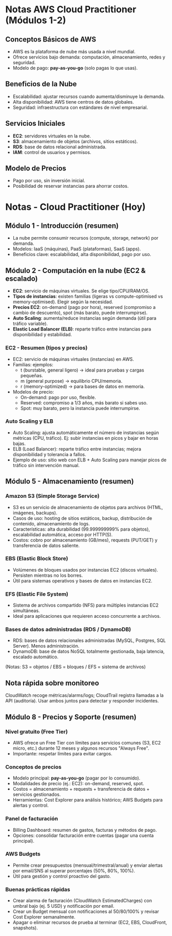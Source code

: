 # Notas AWS Cloud Practitioner (Módulos 1-2)

## Conceptos Básicos de AWS
- AWS es la plataforma de nube más usada a nivel mundial.
- Ofrece servicios bajo demanda: computación, almacenamiento, redes y seguridad.
- Modelo de pago: **pay-as-you-go** (solo pagas lo que usas).

## Beneficios de la Nube
- Escalabilidad: ajustar recursos cuando aumenta/disminuye la demanda.
- Alta disponibilidad: AWS tiene centros de datos globales.
- Seguridad: infraestructura con estándares de nivel empresarial.

## Servicios Iniciales
- **EC2**: servidores virtuales en la nube.
- **S3**: almacenamiento de objetos (archivos, sitios estáticos).
- **RDS**: base de datos relacional administrada.
- **IAM**: control de usuarios y permisos.

## Modelo de Precios
- Pago por uso, sin inversión inicial.
- Posibilidad de reservar instancias para ahorrar costos.


# Notas - Cloud Practitioner (Hoy)

## Módulo 1 - Introducción (resumen)
- La nube permite consumir recursos (compute, storage, network) por demanda.
- Modelos: IaaS (máquinas), PaaS (plataformas), SaaS (apps).
- Beneficios clave: escalabilidad, alta disponibilidad, pago por uso.

## Módulo 2 - Computación en la nube (EC2 & escalado)
- **EC2**: servicio de máquinas virtuales. Se elige tipo/CPU/RAM/OS.
- **Tipos de instancias**: existen familias (ligeras vs compute-optimised vs memory-optimised). Elegir según la necesidad.
- **Precios EC2**: on-demand (pago por hora), reserved (compromiso a cambio de descuento), spot (más barato, puede interrumpirse).
- **Auto Scaling**: aumenta/reduce instancias según demanda (útil para tráfico variable).
- **Elastic Load Balancer (ELB)**: reparte tráfico entre instancias para disponibilidad y estabilidad.

### EC2 - Resumen (tipos y precios)
- EC2: servicio de máquinas virtuales (instancias) en AWS.
- Familias: ejemplos:
  - t (burstable, general ligero) → ideal para pruebas y cargas pequeñas.
  - m (general purpose) → equilibrio CPU/memoria.
  - r (memory-optimized) → para bases de datos en memoria.
- Modelos de precio:
  - On-demand: pago por uso, flexible.
  - Reserved: compromiso a 1/3 años, más barato si sabes uso.
  - Spot: muy barato, pero la instancia puede interrumpirse.

### Auto Scaling y ELB
- Auto Scaling: ajusta automáticamente el número de instancias según métricas (CPU, tráfico). Ej: subir instancias en picos y bajar en horas bajas.
- ELB (Load Balancer): reparte tráfico entre instancias; mejora disponibilidad y tolerancia a fallos.
- Ejemplo de uso: sitio web con ELB + Auto Scaling para manejar picos de tráfico sin intervención manual.


## Módulo 5 - Almacenamiento (resumen)

### Amazon S3 (Simple Storage Service)
- S3 es un servicio de almacenamiento de objetos para archivos (HTML, imágenes, backups).
- Casos de uso: hosting de sitios estáticos, backup, distribución de contenido, almacenamiento de logs.
- Características: alta durabilidad (99.999999999% para objetos), escalabilidad automática, acceso por HTTP(S).
- Costos: cobro por almacenamiento (GB/mes), requests (PUT/GET) y transferencia de datos saliente.

### EBS (Elastic Block Store)
- Volúmenes de bloques usados por instancias EC2 (discos virtuales). Persisten mientras no los borres.
- Útil para sistemas operativos y bases de datos en instancias EC2.

### EFS (Elastic File System)
- Sistema de archivos compartido (NFS) para múltiples instancias EC2 simultáneas.
- Ideal para aplicaciones que requieren acceso concurrente a archivos.

### Bases de datos administradas (RDS / DynamoDB)
- RDS: bases de datos relacionales administradas (MySQL, Postgres, SQL Server). Menos administración.
- DynamoDB: base de datos NoSQL totalmente gestionada, baja latencia, escalado automático.

(Notas: S3 = objetos / EBS = bloques / EFS = sistema de archivos)

## Nota rápida sobre monitoreo
CloudWatch recoge métricas/alarms/logs; CloudTrail registra llamadas a la API (auditoría). Usar ambos juntos para detectar y responder incidentes.

## Módulo 8 - Precios y Soporte (resumen)

### Nivel gratuito (Free Tier)
- AWS ofrece un Free Tier con límites para servicios comunes (S3, EC2 micro, etc.) durante 12 meses y algunos recursos "Always Free".
- Importante: respetar límites para evitar cargos.

### Conceptos de precios
- Modelo principal: **pay-as-you-go** (pagar por lo consumido).
- Modalidades de precio (ej.: EC2): on-demand, reserved, spot.
- Costos = almacenamiento + requests + transferencia de datos + servicios gestionados.
- Herramientas: Cost Explorer para análisis histórico; AWS Budgets para alertas y control.

### Panel de facturación
- Billing Dashboard: resumen de gastos, facturas y métodos de pago.
- Opciones: consolidar facturación entre cuentas (pagar una cuenta principal).

### AWS Budgets
- Permite crear presupuestos (mensual/trimestral/anual) y enviar alertas por email/SNS al superar porcentajes (50%, 80%, 100%).
- Útil para gestión y control proactivo del gasto.

### Buenas prácticas rápidas
- Crear alarma de facturación (CloudWatch EstimatedCharges) con umbral bajo (ej. 5 USD) y notificación por email.
- Crear un Budget mensual con notificaciones al 50/80/100% y revisar Cost Explorer semanalmente.
- Apagar o eliminar recursos de prueba al terminar (EC2, EBS, CloudFront, snapshots).



